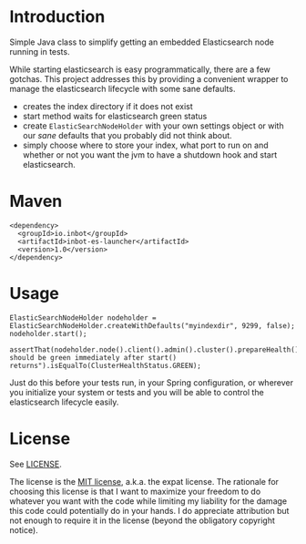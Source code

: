 # Introduction

Simple Java class to simplify getting an embedded Elasticsearch node running in tests.

While starting elasticsearch is easy programmatically, there are a few gotchas. This project addresses this by providing a convenient wrapper to manage the elasticsearch lifecycle with some sane defaults.
- creates the index directory if it does not exist
- start method waits for elasticsearch green status
- create `ElasticSearchNodeHolder` with your own settings object or with our *sane* defaults that you probably did not think about.
- simply choose where to store your index, what port to run on and whether or not you want the jvm to have a shutdown hook and start elasticsearch.

# Maven

```
<dependency>
  <groupId>io.inbot</groupId>
  <artifactId>inbot-es-launcher</artifactId>
  <version>1.0</version>
</dependency>
```

# Usage

```
ElasticSearchNodeHolder nodeholder = ElasticSearchNodeHolder.createWithDefaults("myindexdir", 9299, false);
nodeholder.start();

assertThat(nodeholder.node().client().admin().cluster().prepareHealth().get().getStatus()).as("es should be green immediately after start() returns").isEqualTo(ClusterHealthStatus.GREEN);

```

Just do this before your tests run, in your Spring configuration, or wherever you initialize your system or tests and you will be able to control the elasticsearch lifecycle easily.

# License

See [LICENSE](LICENSE).

The license is the [MIT license](http://en.wikipedia.org/wiki/MIT_License), a.k.a. the expat license. The rationale for choosing this license is that I want to maximize your freedom to do whatever you want with the code while limiting my liability for the damage this code could potentially do in your hands. I do appreciate attribution but not enough to require it in the license (beyond the obligatory copyright notice).
